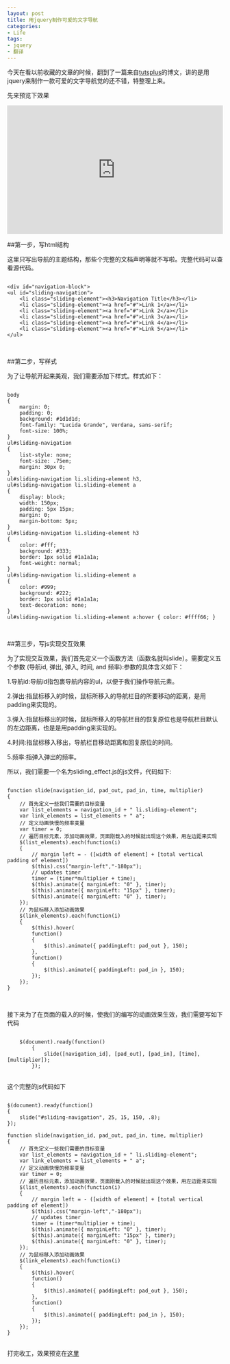 ```yaml
---
layout: post
title: 用jquery制作可爱的文字导航
categories:
- Life
tags:
- jquery
- 翻译
---
```

今天在看以前收藏的文章的时候，翻到了一篇来自[tutsplus](http://net.tutsplus.com/tutorials/javascript-ajax/how-to-create-a-mootools-homepage-inspired-navigation-effect-using-jquery/)的博文，讲的是用jquery来制作一款可爱的文字导航觉的还不错，特整理上来。

先来预览下效果

<iframe style="width: 100%; height: 300px" src="http://jsfiddle.net/janily/6CEGC/embedded/" allowfullscreen="allowfullscreen" frameborder="0"></iframe>

##第一步，写html结构

这里只写出导航的主题结构，那些个完整的文档声明等就不写啦。完整代码可以查看源代码。

<pre>
<code>
&lt;div id=&quot;navigation-block&quot;&gt;
&lt;ul id="sliding-navigation"&gt;
    &lt;li class="sliding-element"&gt;&lt;h3>Navigation Title&lt;/h3&gt;&lt;/li&gt;
    &lt;li class="sliding-element"&gt;&lt;a href="#"&gt;Link 1&lt;/a&gt;&lt;/li&gt;
    &lt;li class="sliding-element"&gt;&lt;a href="#"&gt;Link 2&lt;/a&gt;&lt;/li&gt;
    &lt;li class="sliding-element"&gt;&lt;a href="#"&gt;Link 3&lt;/a&gt;&lt;/li&gt;
    &lt;li class="sliding-element"&gt;&lt;a href="#"&gt;Link 4&lt;/a&gt;&lt;/li&gt;
    &lt;li class="sliding-element"&gt;&lt;a href="#"&gt;Link 5&lt;/a&gt;&lt;/li&gt;
&lt;/ul&gt;
<div>
</code>
</pre>

##第二步，写样式

为了让导航开起来美观，我们需要添加下样式。样式如下：

<pre>
<code>
body
{
	margin: 0;
	padding: 0;
	background: #1d1d1d;
	font-family: "Lucida Grande", Verdana, sans-serif;
	font-size: 100%;
}
ul#sliding-navigation
{
	list-style: none;
	font-size: .75em;
	margin: 30px 0;
}
ul#sliding-navigation li.sliding-element h3,
ul#sliding-navigation li.sliding-element a
{
	display: block;
	width: 150px;
	padding: 5px 15px;
	margin: 0;
	margin-bottom: 5px;
}
ul#sliding-navigation li.sliding-element h3
{
	color: #fff;
	background: #333;
	border: 1px solid #1a1a1a;
	font-weight: normal;
}
ul#sliding-navigation li.sliding-element a
{
	color: #999;
	background: #222;
	border: 1px solid #1a1a1a;
	text-decoration: none;
}
ul#sliding-navigation li.sliding-element a:hover { color: #ffff66; }

</code>
</pre>

##第三步，写js实现交互效果

为了实现交互效果，我们首先定义一个函数方法（函数名就叫slide）。需要定义五个参数 (导航id, 弹出, 弹入, 时间, and 频率):参数的具体含义如下：

1.导航id:导航id指包裹导航内容的ul，以便于我们操作导航元素。

2.弹出:指鼠标移入的时候，鼠标所移入的导航栏目的所要移动的距离，是用padding来实现的。

3.弹入:指鼠标移出的时候，鼠标所移入的导航栏目的恢复原位也是导航栏目默认的左边距离，也是是用padding来实现的。

4.时间:指鼠标移入移出，导航栏目移动距离和回复原位的时间。

5.频率:指弹入弹出的频率。

所以，我们需要一个名为sliding_effect.js的js文件，代码如下:

<pre>
<code>
function slide(navigation_id, pad_out, pad_in, time, multiplier)
{
	// 首先定义一些我们需要的目标变量
	var list_elements = navigation_id + " li.sliding-element";
	var link_elements = list_elements + " a";
	// 定义动画快慢的频率变量
	var timer = 0;
	// 遍历目标元素，添加动画效果，页面刚载入的时候就出现这个效果，用左边距来实现
	$(list_elements).each(function(i)
	{
		// margin left = - ([width of element] + [total vertical padding of element])
		$(this).css("margin-left","-180px");
		// updates timer
		timer = (timer*multiplier + time);
		$(this).animate({ marginLeft: "0" }, timer);
		$(this).animate({ marginLeft: "15px" }, timer);
		$(this).animate({ marginLeft: "0" }, timer);
	});
	// 为鼠标移入添加动画效果
	$(link_elements).each(function(i)
	{
		$(this).hover(
		function()
		{
			$(this).animate({ paddingLeft: pad_out }, 150);
		},
		function()
		{
			$(this).animate({ paddingLeft: pad_in }, 150);
		});
	});
}

</code>
</pre>

接下来为了在页面的载入的时候，使我们的编写的动画效果生效，我们需要写如下代码

<pre>
<code>
	$(document).ready(function()
		{
			slide([navigation_id], [pad_out], [pad_in], [time], [multiplier]);
		});
</code>
</pre>

这个完整的js代码如下

<pre>
<code>
$(document).ready(function()
{
	slide("#sliding-navigation", 25, 15, 150, .8);
});

function slide(navigation_id, pad_out, pad_in, time, multiplier)
{
	// 首先定义一些我们需要的目标变量
	var list_elements = navigation_id + " li.sliding-element";
	var link_elements = list_elements + " a";
	// 定义动画快慢的频率变量
	var timer = 0;
	// 遍历目标元素，添加动画效果，页面刚载入的时候就出现这个效果，用左边距来实现
	$(list_elements).each(function(i)
	{
		// margin left = - ([width of element] + [total vertical padding of element])
		$(this).css("margin-left","-180px");
		// updates timer
		timer = (timer*multiplier + time);
		$(this).animate({ marginLeft: "0" }, timer);
		$(this).animate({ marginLeft: "15px" }, timer);
		$(this).animate({ marginLeft: "0" }, timer);
	});
	// 为鼠标移入添加动画效果
	$(link_elements).each(function(i)
	{
		$(this).hover(
		function()
		{
			$(this).animate({ paddingLeft: pad_out }, 150);
		},
		function()
		{
			$(this).animate({ paddingLeft: pad_in }, 150);
		});
	});
}
</code>
</pre>

打完收工，效果预览在[这里]()